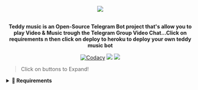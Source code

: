 <p align="center"><a href="https://t.me/TeddyXmusic_bot"><img src="https://telegra.ph/file/636e7ab32108ae4f598ec.jpg"></a></p>
<p align="center">
    <br><b>Teddy music is an Open-Source Telegram Bot project that's allow you to play Video & Music trough the Telegram Group Video Chat...Click on requirements n then click on deploy to heroku to deploy your own teddy music bot</b><br>
</p>
<p align="center">
    <a href="https://app.codacy.com/gh/SuruXmanager/TeddyMusic/dashboard"> <img src="https://img.shields.io/codacy/grade/a723cb464d5a4d25be3152b5d71de82d?color=red&logo=codacy&style=flat-square" alt="Codacy" /></a>
    <a href="https://www.python.org/" alt="made-with-python"> <img src="https://img.shields.io/badge/Made%20with-Python-black.svg?style=flat-square&logo=python&logoColor=blue&color=red" /></a>
    <a href="https://github.com/SuruXmanager/TeddyMusic/graphs/commit-activity" alt="Maintenance"> <img src="https://img.shields.io/badge/Maintained%3F-yes-red.svg?style=flat-square" /></a><br>
</p>


> Click on buttons to Expand!
<details>
<summary><b>🔗 Requirements</b></summary>
<br>

- [Python3.9](https://www.python.org/downloads/release/python-390/)
- [Telegram API Key](https://docs.pyrogram.org/intro/setup#api-keys)
- [Telegram Bot Token](https://t.me/botfather)
- [MongoDB URL](https://telegra.ph/How-to-Get-mongodb-url-02-18)
- [Pyrogram Session String](https://t.me/YukkiStringBot)
    


<details>
<summary><b>🔗 Deploy to Heroku</b></summary>
<br>

if you are just freely forking this repo or copying this repo...then pls give a star for this repo.

<h4>Click the button below to deploy Bot on Heroku!</h4>    
<p><a href="https://heroku.com/deploy"><img src="https://img.shields.io/badge/Deploy%20To%20Heroku-blueviolet?style=for-the-badge&logo=heroku" width="200""/></a></p>

</details>


## Contact & Support

<a href="https://t.me/teddyxbot_support"><img src="https://img.shields.io/badge/Join-Group%20Support-blue.svg?style=for-the-badge&logo=Telegram"></a><br>
<a href="https://t.me/teddy_updates"><img src="https://img.shields.io/badge/Join-Updates%20Channel-blue.svg?style=for-the-badge&logo=Telegram"></a><br>
<a href="https://t.me/sweetttu_1"><img src="https://img.shields.io/badge/Contact-Repo%20Owner-blue.svg?style=for-the-badge&logo=Telegram"></a>

## License

Distributed under the [GNU General Public License v3.0 License](https://github.com/SuruXmanager/TeddyMusic/blob/main/LICENSE) See `LICENSE.md` for more information.

## Credits

- [Suru](https://github.com/SuruXmanager) ``OWNER``
- [Laky's](https://github.com/Laky-64) for [``py-tgcalls``](https://github.com/pytgcalls/pytgcalls)
- [Dan](https://github.com/delivrance) for [``Pyrogram``](https://github.com/pyrogram)
